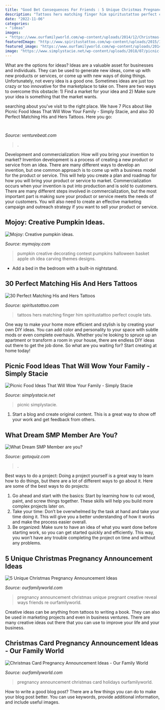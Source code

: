 ```yaml
---
title: "Good Bet Consequences For Friends : 5 Unique Christmas Pregnancy Announcement Ideas"
description: "Tattoos hers matching finger him spiritustattoo perfect couple tats"
date: "2022-11-06"
categories:
- "ideas"
images:
- "https://www.ourfamilyworld.com/wp-content/uploads/2014/12/Christmas-Pregnancy-Announcement-Ideas.jpg"
featuredImage: "http://www.spiritustattoo.com/wp-content/uploads/2015/12/his-and-hers-matching-love-word-finger-tattoos.jpg"
featured_image: "https://www.ourfamilyworld.com/wp-content/uploads/2014/12/Christmas-Pregnancy-Announcement-Ideas.jpg"
image: "https://www.simplystacie.net/wp-content/uploads/2018/07/picnic-food-680x1016.jpg"
---
```



What are the options for ideas?
Ideas are a valuable asset for businesses and individuals. They can be used to generate new ideas, come up with new products or services, or come up with new ways of doing things. Unfortunately, not every idea is a good one. Sometimes ideas are just too crazy or too innovative for the marketplace to take on. There are two ways to overcome this obstacle: 1) Find a market for your idea and 2) Make sure your idea is something that the market wants.

	

		
searching about  you've visit to the right place. We have 7 Pics about  like Picnic Food Ideas That Will Wow Your Family - Simply Stacie,  and also 30 Perfect Matching His and Hers Tattoos. Here you go:
		
    
## 

<img loading=lazy src="https://venturebeat.com/wp-content/uploads/2019/06/shopify-3d-models.jpg" onerror="this.onerror=null;this.src='https://tse1.mm.bing.net/th?id=OIP.TT16MF0Uq6X0jOCyCSpPPwHaEo&amp;pid=15.1';" alt="">

_Source: venturebeat.com_

>. 

	

Development and commercialization: How will you bring your invention to market?
Invention development is a process of creating a new product or service from an idea. There are many different ways to develop an invention, but one common approach is to come up with a business model for the product or service. This will help you create a plan and roadmap for how you will bring your product or service to market.
 Commercialization occurs when your invention is put into production and is sold to customers. There are many different steps involved in commercialization, but the most important part is making sure your product or service meets the needs of your customers. You will also need to create an effective marketing campaign and outreach strategy if you want to sell your product or service.

    
## Mojoy: Creative Pumpkin Ideas.

<img loading=lazy src="http://2.bp.blogspot.com/_2ZUeLDQwNfU/TLu76515d2I/AAAAAAAAeSM/MgcasOWcK_4/s1600/IMG_6056.JPG" onerror="this.onerror=null;this.src='https://tse1.mm.bing.net/th?id=OIP.SULUB0rzwQ-rmDeUc13uOgHaE8&amp;pid=15.1';" alt="Mojoy: Creative pumpkin ideas.">

_Source: mymojoy.com_

>pumpkin creative decorating contest pumpkins halloween basket apple oh idea carving themes designs. 

	

- Add a bed in the bedroom with a built-in nightstand.

    
## 30 Perfect Matching His And Hers Tattoos

<img loading=lazy src="http://www.spiritustattoo.com/wp-content/uploads/2015/12/his-and-hers-matching-love-word-finger-tattoos.jpg" onerror="this.onerror=null;this.src='https://tse2.mm.bing.net/th?id=OIP.iaxYWpazukflwi4nzGnd5wHaHa&amp;pid=15.1';" alt="30 Perfect Matching His and Hers Tattoos">

_Source: spiritustattoo.com_

>tattoos hers matching finger him spiritustattoo perfect couple tats. 

	

One way to make your home more efficient and stylish is by creating your own DIY ideas. You can add color and personality to your space with subtle mods or even complete overhauls. Whether you're looking to spruce up an apartment or transform a room in your house, there are endless DIY ideas out there to get the job done. So what are you waiting for? Start creating at home today!

    
## Picnic Food Ideas That Will Wow Your Family - Simply Stacie

<img loading=lazy src="https://www.simplystacie.net/wp-content/uploads/2018/07/picnic-food-680x1016.jpg" onerror="this.onerror=null;this.src='https://tse1.mm.bing.net/th?id=OIP.bGcx16GOwu6EP5ViejLFLgHaLE&amp;pid=15.1';" alt="Picnic Food Ideas That Will Wow Your Family - Simply Stacie">

_Source: simplystacie.net_

>picnic simplystacie. 

	

1. Start a blog and create original content. This is a great way to show off your work and get feedback from others.

    
## What Dream SMP Member Are You?

<img loading=lazy src="https://www.gotoquiz.com/qi/what_dream_smp_member_are_you_5-f.jpg" onerror="this.onerror=null;this.src='https://tse1.mm.bing.net/th?id=OIP.FfjpfRX2M0i4n3M0d9jpLQHaD3&amp;pid=15.1';" alt="What Dream SMP Member are you?">

_Source: gotoquiz.com_

>. 

	

Best ways to do a project:
Doing a project yourself is a great way to learn how to do things, but there are a lot of different ways to go about it. Here are some of the best ways to do projects: 
1. Go ahead and start with the basics: Start by learning how to cut wood, paint, and screw things together. These skills will help you build more complex projects later on. 
2. Take your time: Don’t be overwhelmed by the task at hand and take your time doing it. This will give you a better understanding of how it works and make the process easier overall. 
3. Be organized: Make sure to have an idea of what you want done before starting work, so you can get started quickly and efficiently. This way, you won’t have any trouble completing the project on time and without any problems.

    
## 5 Unique Christmas Pregnancy Announcement Ideas

<img loading=lazy src="https://www.ourfamilyworld.com/wp-content/uploads/2014/12/Christmas-Pregnancy-Announcement-Ideas.jpg" onerror="this.onerror=null;this.src='https://tse1.mm.bing.net/th?id=OIP.qIF_mSYWJ07O6QBkQcA_iwHaLI&amp;pid=15.1';" alt="5 Unique Christmas Pregnancy Announcement Ideas">

_Source: ourfamilyworld.com_

>pregnancy announcement christmas unique pregnant creative reveal ways friends re ourfamilyworld. 

	

Creative ideas can be anything from tattoos to writing a book. They can also be used in marketing projects and even in business ventures. There are many creative ideas out there that you can use to improve your life and your business.

    
## Christmas Card Pregnancy Announcement Ideas - Our Family World

<img loading=lazy src="https://www.ourfamilyworld.com/wp-content/uploads/2014/12/Christmas-Card-Pregnancy-Announcement-Ideas.jpg" onerror="this.onerror=null;this.src='https://tse2.mm.bing.net/th?id=OIP.mDl47_j8bd0j9_CQoWIsCQHaLH&amp;pid=15.1';" alt="Christmas Card Pregnancy Announcement Ideas - Our Family World">

_Source: ourfamilyworld.com_

>pregnancy announcement christmas card holidays ourfamilyworld. 

	

How to write a good blog post?
There are a few things you can do to make your blog post better. You can use keywords, provide additional information, and include useful images.

